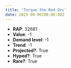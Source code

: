 ```yaml
---
title: 'Torque the Red Orc'
date: 2025-08-06T00:00:00Z
---
```

- **RAP**: 32681
- **Value**: -1
- **Demand level**: -1
- **Trend**: -1
- **Projected?**: True
- **Hyped?**: True
- **Rare?**: True
